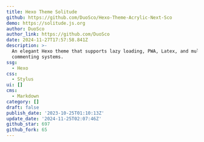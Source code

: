 ```yaml
---
title: Hexo Theme Solitude
github: https://github.com/DuoSco/Hexo-Theme-Acrylic-Next-Sco
demo: https://solitude.js.org
author: DuoSco
author_link: https://github.com/DuoSco
date: 2024-11-27T17:57:58.841Z
description: >-
  An elegant Hexo theme that supports lazy loading, PWA, Latex, and multiple
  commenting systems.
ssg:
  - Hexo
css:
  - Stylus
ui: []
cms:
  - Markdown
category: []
draft: false
publish_date: '2023-10-25T01:10:13Z'
update_date: '2024-11-25T02:07:46Z'
github_star: 697
github_fork: 65
---
```

